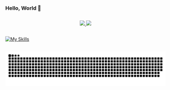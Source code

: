 ### Hello, World 🤘
##

<div align="center">
  <a href="https://github.com/R-Goncalv2s">
  <img height="180em" src="https://github-readme-stats.vercel.app/api?username=R-Goncalv2s&show_icons=true&theme=chartreuse-dark&include_all_commits=true&count_private=true"/>
  <img height="180em" src="https://github-readme-stats.vercel.app/api/top-langs/?username=R-Goncalv2s&layout=compact&langs_count=7&theme=chartreuse-dark"/>
</div>
<br>

![My Skills](https://skillicons.dev/icons?i=html,css,js,c,py,php,git,mysql)

## 
  
  ![Snake animation](https://github.com/R-Goncalv2s/R-Goncalv2s/blob/output/github-contribution-grid-snake.svg)
 
</div>
